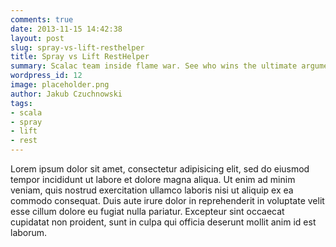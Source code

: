 ```yaml
---
comments: true
date: 2013-11-15 14:42:38
layout: post
slug: spray-vs-lift-resthelper
title: Spray vs Lift RestHelper
summary: Scalac team inside flame war. See who wins the ultimate argument.
wordpress_id: 12
image: placeholder.png
author: Jakub Czuchnowski
tags:
- scala
- spray
- lift
- rest
---
```


Lorem ipsum dolor sit amet, consectetur adipisicing elit, sed do eiusmod tempor incididunt ut labore et dolore magna aliqua. Ut enim ad minim veniam, quis nostrud exercitation ullamco laboris nisi ut aliquip ex ea commodo consequat. Duis aute irure dolor in reprehenderit in voluptate velit esse cillum dolore eu fugiat nulla pariatur. Excepteur sint occaecat cupidatat non proident, sunt in culpa qui officia deserunt mollit anim id est laborum.